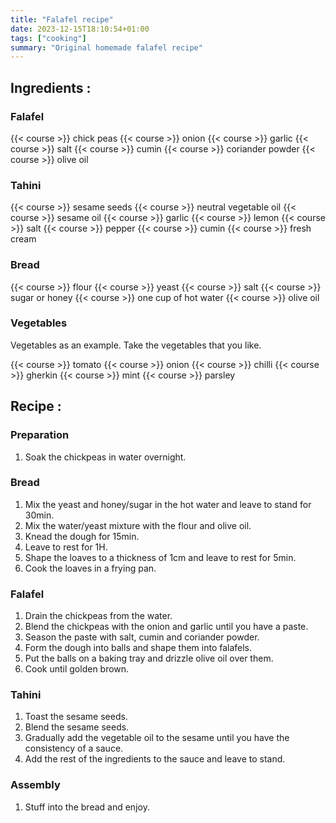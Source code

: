 ```yaml
---
title: "Falafel recipe"
date: 2023-12-15T18:10:54+01:00
tags: ["cooking"]
summary: "Original homemade falafel recipe"
---
```


## Ingredients :


### Falafel

{{< course >}} chick peas
{{< course >}} onion
{{< course >}} garlic
{{< course >}} salt
{{< course >}} cumin
{{< course >}} coriander powder
{{< course >}} olive oil

### Tahini

{{< course >}} sesame seeds
{{< course >}} neutral vegetable oil
{{< course >}} sesame oil
{{< course >}} garlic
{{< course >}} lemon
{{< course >}} salt
{{< course >}} pepper
{{< course >}} cumin
{{< course >}} fresh cream

### Bread

{{< course >}} flour
{{< course >}} yeast
{{< course >}} salt
{{< course >}} sugar or honey
{{< course >}} one cup of hot water
{{< course >}} olive oil

### Vegetables

Vegetables as an example.
Take the vegetables that you like.

{{< course >}} tomato
{{< course >}} onion
{{< course >}} chilli
{{< course >}} gherkin
{{< course >}} mint
{{< course >}} parsley

## Recipe :

### Preparation

1. Soak the chickpeas in water overnight.

### Bread

1. Mix the yeast and honey/sugar in the hot water and leave to stand for 30min.
1. Mix the water/yeast mixture with the flour and olive oil.
1. Knead the dough for 15min.
1. Leave to rest for 1H.
1. Shape the loaves to a thickness of 1cm and leave to rest for 5min.
1. Cook the loaves in a frying pan.

### Falafel

1. Drain the chickpeas from the water.
1. Blend the chickpeas with the onion and garlic until you have a paste.
1. Season the paste with salt, cumin and coriander powder.
1. Form the dough into balls and shape them into falafels.
1. Put the balls on a baking tray and drizzle olive oil over them.
1. Cook until golden brown.

### Tahini

1. Toast the sesame seeds.
1. Blend the sesame seeds.
1. Gradually add the vegetable oil to the sesame until you have the consistency of a sauce.
1. Add the rest of the ingredients to the sauce and leave to stand.

### Assembly

1. Stuff into the bread and enjoy.
